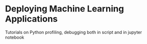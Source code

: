 # Deploying Machine Learning Applications
Tutorials on Python profiling, debugging both in script and in jupyter notebook
